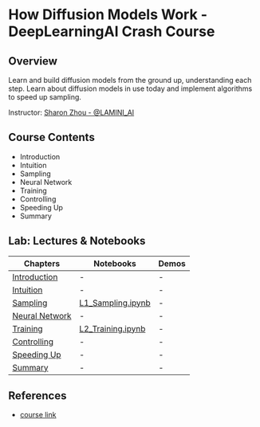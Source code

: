 # **How Diffusion Models Work - DeepLearningAI Crash Course**


## Overview

Learn and build diffusion models from the ground up, understanding each step. Learn about diffusion models in use today and implement algorithms to speed up sampling.

Instructor: [Sharon Zhou - @LAMINI_AI](https://x.com/realsharonzhou)

## Course Contents
- Introduction
- Intuition
- Sampling
- Neural Network
- Training
- Controlling
- Speeding Up
- Summary

## Lab: Lectures & Notebooks

|Chapters|Notebooks|Demos|
|--|--|--|
|[Introduction](./docs/slides/00_intro/)|-|-|
|[Intuition](./docs/slides/01_intuition/)|-|-|
|[Sampling](./docs/slides/02_sampling/)|[L1_Sampling.ipynb](./lab/notebooks/L1_Sampling/L1_Sampling.ipynb)|-|
|[Neural Network](./docs/slides/03_neuralnet/)|-|-|
|[Training](./docs/slides/04_training/)|[L2_Training.ipynb](./lab/notebooks/L2_Training/L2_Training.ipynb)|-|
|[Controlling](./docs/slides/05_controlling/)|-|-|
|[Speeding Up](./docs/slides/06_speeding-up/)|-|-|
|[Summary](./docs/slides/07_summary/)|-|-|

## References

- [course link](https://learn.deeplearning.ai/courses/diffusion-models/lesson/1/introduction)

